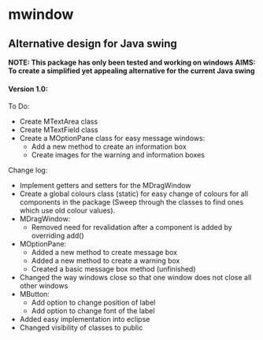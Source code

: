 <h1>mwindow</h1>

<h2>Alternative design for Java swing</h2>

<strong>NOTE: This package has only been tested and working on windows</strong>
<strong>AIMS: To create a simplified yet appealing alternative for the current Java swing</strong>

<h4>Version 1.0:</h4>

To Do:
  - Create MTextArea class
  - Create MTextField class
  - Create a MOptionPane class for easy message windows:
    - Add a new method to create an information box
    - Create images for the warning and information boxes  

Change log:
  - Implement getters and setters for the MDragWindow  
  - Create a global colours class (static) for easy change of colours for all components in the package (Sweep through the classes to find ones which use old colour values).
  - MDragWindow:
    - Removed need for revalidation after a component is added by overriding add()
  - MOptionPane:
    - Added a new method to create message box
    - Added a new method to create a warning box
    - Created a basic message box method (unfinished)
  - Changed the way windows close so that one window does not close all other windows
  - MButton:
    - Add option to change position of label
    - Add option to change font of the label
  - Added easy implementation into eclipse
  - Changed visibility of classes to public
  
